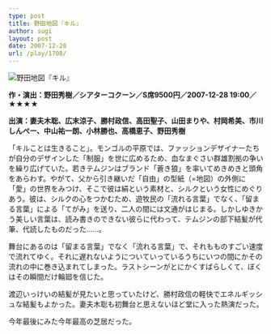 ```yaml
---
type: post
title: 野田地図『キル』
author: sugi
layout: post
date: 2007-12-28
url: /play/1708/
---
```

<img src="/play/20071228.jpg" alt="野田地図『キル』" class="alignleft" />

**作・演出：野田秀樹／シアターコクーン／S席9500円／2007-12-28 19:00／★★★★**

**出演：妻夫木聡、広末涼子、勝村政信、高田聖子、山田まりや、村岡希美、市川しんぺー、中山祐一朗、小林勝也、高橋恵子、野田秀樹**

「キルことは生きること」。モンゴルの平原では、ファッションデザイナーたちが自分のデザインした「制服」を世に広めるため、血なまぐさい群雄割拠の争いを繰り広げていた。若きテムジンはブランド「蒼き狼」を率いてめきめきと頭角をあらわす。やがて、父から引き継いだ「自由」の型紙（=地図）の外側に「愛」の世界をみつけ、そこで彼は絹という素材と、シルクという女性にめぐりあう。彼は、シルクの心をつかむため、遊牧民の「流れる言葉」でなく、「留まる言葉」による「てがみ」を送り、二人の間には文通がはじまる。しかしゆきかう美しい言葉は、読み書きのできない彼らに代わって、テムジンの部下結髪が代筆、代読したものだった......。

舞台にあるのは「留まる言葉」でなく「流れる言葉」で、それもものすごい速度で流れてゆく。それに遅れないようについていっているうちにいつの間にかその流れの中に巻き込まれてしまった。ラストシーンがとにかくすばらしくて、ぼくはその瞬間だけ輪廻を信じた。

渡辺いっけいの結髪が見たいと思っていたけど、勝村政信の軽快でエネルギッシュな結髪もよかった。妻夫木聡も初舞台と思えないほど堂に入った熱演だった。

今年最後にみた今年最高の芝居だった。

